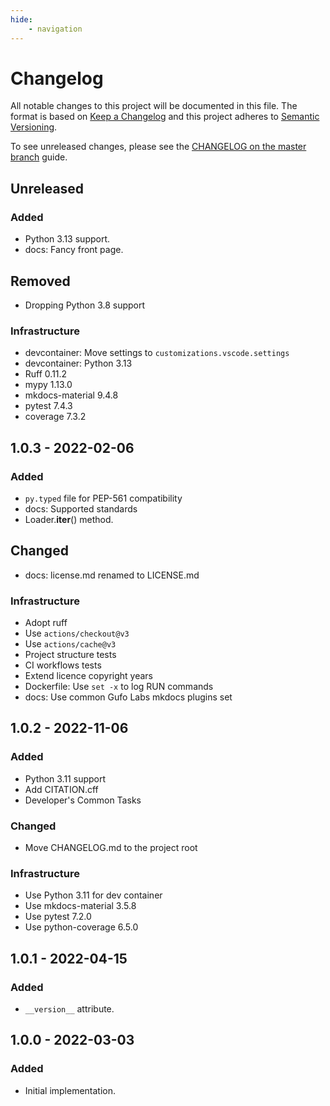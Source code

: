 ```yaml
---
hide:
    - navigation
---
```

# Changelog

All notable changes to this project will be documented in this file.
The format is based on [Keep a Changelog](https://keepachangelog.com/en/1.0.0/)
and this project adheres to [Semantic Versioning](https://semver.org/spec/v2.0.0.html).

To see unreleased changes, please see the [CHANGELOG on the master branch](https://github.com/gufolabs/gufo_loader/blob/master/CHANGELOG.md) guide.

## Unreleased

### Added

* Python 3.13 support.
* docs: Fancy front page.

## Removed

* Dropping Python 3.8 support

### Infrastructure

* devcontainer: Move settings to `customizations.vscode.settings`
* devcontainer: Python 3.13
* Ruff 0.11.2
* mypy 1.13.0
* mkdocs-material 9.4.8
* pytest 7.4.3
* coverage 7.3.2

## 1.0.3 - 2022-02-06

### Added

* `py.typed` file for PEP-561 compatibility
* docs: Supported standards
* Loader.__iter__() method.

## Changed

* docs: license.md renamed to LICENSE.md

### Infrastructure

* Adopt ruff
* Use `actions/checkout@v3`
* Use `actions/cache@v3`
* Project structure tests
* CI workflows tests
* Extend licence copyright years
* Dockerfile: Use `set -x` to log RUN commands
* docs: Use common Gufo Labs mkdocs plugins set

## 1.0.2 - 2022-11-06

### Added

* Python 3.11 support
* Add CITATION.cff
* Developer's Common Tasks

### Changed

* Move CHANGELOG.md to the project root

### Infrastructure

* Use Python 3.11 for dev container
* Use mkdocs-material 3.5.8
* Use pytest 7.2.0
* Use python-coverage 6.5.0

## 1.0.1 - 2022-04-15

### Added

* `__version__` attribute.

## 1.0.0 - 2022-03-03

### Added

* Initial implementation.